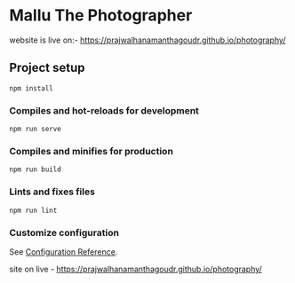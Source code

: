 # Mallu The Photographer
website is live on:- https://prajwalhanamanthagoudr.github.io/photography/
## Project setup
```
npm install
```

### Compiles and hot-reloads for development
```
npm run serve
```

### Compiles and minifies for production
```
npm run build
```

### Lints and fixes files
```
npm run lint
```

### Customize configuration
See [Configuration Reference](https://cli.vuejs.org/config/).

site on live - https://prajwalhanamanthagoudr.github.io/photography/
